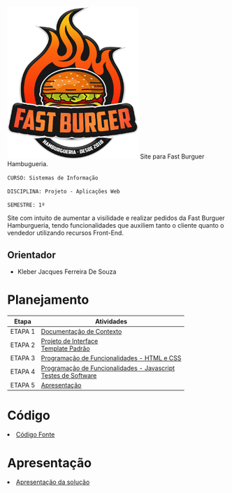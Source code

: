 <img width="300px" alt="logo" src="src/images/logo/fast-burguer-logo.png">
Site para Fast Burguer Hambugueria.

`CURSO: Sistemas de Informação`

`DISCIPLINA: Projeto - Aplicações Web`

`SEMESTRE: 1º`

Site com intuito de aumentar a visilidade e realizar pedidos da Fast Burguer Hamburgueria, tendo funcionalidades que auxiliem tanto o cliente quanto o vendedor  utilizando recursos Front-End.


## Orientador

* Kleber Jacques Ferreira De Souza

# Planejamento

| Etapa         | Atividades |
|  :----:   | ----------- |
| ETAPA 1         |[Documentação de Contexto](docs/context.md)|
| ETAPA 2         |[Projeto de Interface](docs/interface.md) <br> [Template Padrão](docs/template.md) |
| ETAPA 3         |[Programação de Funcionalidades - HTML e CSS](docs/development.md) |
| ETAPA 4        |[Programação de Funcionalidades - Javascript](docs/development.md) <br> [Testes de Software ](docs/tests.md) |
| ETAPA 5         | [Apresentação](presentation/README.md) |

# Código

<li><a href="src/README.md"> Código Fonte</a></li>

# Apresentação

<li><a href="presentation/README.md"> Apresentação da solução</a></li>
